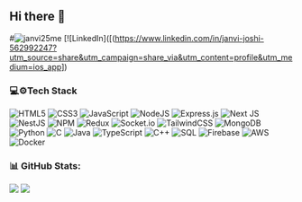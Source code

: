 ## Hi there 👋

#![janvi25me](https://komarev.com/ghpvc/?username=janvi25me&label=Profile%20views&color=0e75b6&style=flat)
[![LinkedIn]([(https://www.linkedin.com/in/janvi-joshi-562992247?utm_source=share&utm_campaign=share_via&utm_content=profile&utm_medium=ios_app]) 

<!--
**janvi25me/janvi25me** is a ✨ _special_ ✨ repository because its `README.md` (this file) appears on your GitHub profile.

Here are some ideas to get you started:

- 🔭 I’m currently working on ...
- 🌱 I’m currently learning ...
- 👯 I’m looking to collaborate on ...
- 🤔 I’m looking for help with ...
- 💬 Ask me about ...
- 📫 How to reach me: ...
- 😄 Pronouns: ...
- ⚡ Fun fact: ...
-->

### 💻⚙️Tech Stack

![HTML5](https://img.shields.io/badge/html5-%23E34F26.svg?style=flat&logo=html5&logoColor=white) 
![CSS3](https://img.shields.io/badge/css3-%231572B6.svg?style=flat&logo=css3&logoColor=white) 
![JavaScript](https://img.shields.io/badge/-JavaScript-000?&logo=JavaScript)
![NodeJS](https://img.shields.io/badge/node.js-6DA55F?style=flat&logo=node.js&logoColor=white) 
![Express.js](https://img.shields.io/badge/express.js-%23404d59.svg?style=flat&logo=express&logoColor=%2361DAFB) 
![Next JS](https://img.shields.io/badge/Next-black?style=flat&logo=next.js&logoColor=white) 
![NestJS](https://img.shields.io/badge/nestjs-%23E0234E.svg?style=flat&logo=nestjs&logoColor=white) 
![NPM](https://img.shields.io/badge/NPM-%23CB3837.svg?style=flat&logo=npm&logoColor=white) 
![Redux](https://img.shields.io/badge/redux-%23593d88.svg?style=flat&logo=redux&logoColor=white) 
![Socket.io](https://img.shields.io/badge/Socket.io-black?style=flat&logo=socket.io&badgeColor=010101) 
![TailwindCSS](https://img.shields.io/badge/tailwindcss-%2338B2AC.svg?style=flat&logo=tailwind-css&logoColor=white) 
![MongoDB](https://img.shields.io/badge/MongoDB-%234ea94b.svg?style=flat&logo=mongodb&logoColor=white) 
![Python](https://img.shields.io/badge/-Python-000?&logo=Python)
![C](https://img.shields.io/badge/-C-000?&logo=C)
![Java](https://img.shields.io/badge/-Java-000?&logo=Java&logoColor=007396)
![TypeScript](https://img.shields.io/badge/-TypeScript-000?&logo=TypeScript)
![C++](https://img.shields.io/badge/-C++-000?&logo=c%2b%2b&logoColor=00599C)
![SQL](https://img.shields.io/badge/-SQL-000?&logo=MySQL)
![Firebase](https://img.shields.io/badge/firebase-%23039BE5.svg?style=flat&logo=firebase)
![AWS](https://img.shields.io/badge/-AWS-000?&logo=Amazon-AWS&logoColor=F90)
![Docker](https://img.shields.io/badge/-Docker-000?&logo=Docker)


### 📊 GitHub Stats:

<img src="https://github-readme-stats.vercel.app/api?username=janvi25me&theme=react&hide_border=false&include_all_commits=false&count_private=true"></img>
<img src="https://github-readme-streak-stats.herokuapp.com/?user=janvi25me&theme=react&hide_border=false"></img>

